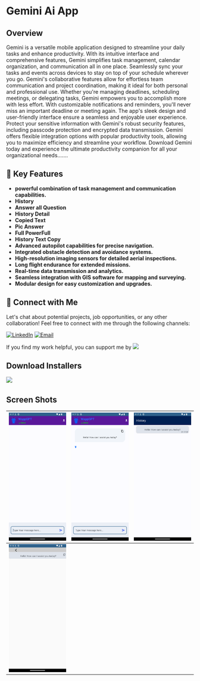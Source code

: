 # Gemini Ai App
## Overview

Gemini is a versatile mobile application designed to streamline your daily tasks and enhance productivity. With its intuitive interface and comprehensive features, Gemini simplifies task management, calendar organization, and communication all in one place. Seamlessly sync your tasks and events across devices to stay on top of your schedule wherever you go. Gemini's collaborative features allow for effortless team communication and project coordination, making it ideal for both personal and professional use. Whether you're managing deadlines, scheduling meetings, or delegating tasks, Gemini empowers you to accomplish more with less effort. With customizable notifications and reminders, you'll never miss an important deadline or meeting again. The app's sleek design and user-friendly interface ensure a seamless and enjoyable user experience. Protect your sensitive information with Gemini's robust security features, including passcode protection and encrypted data transmission. Gemini offers flexible integration options with popular productivity tools, allowing you to maximize efficiency and streamline your workflow. Download Gemini today and experience the ultimate productivity companion for all your organizational needs.......


## 🚀 Key Features
- **powerful combination of task management and communication capabilities.**
- **History**
- **Answer all Question**
- **History Detail**
- **Copied Text**
- **Pic Answer**
- **Full PowerFull**
- **History Text Copy**
- **Advanced autopilot capabilities for precise navigation.**
- **Integrated obstacle detection and avoidance systems.**
- **High-resolution imaging sensors for detailed aerial inspections.**
- **Long flight endurance for extended missions.**
- **Real-time data transmission and analytics.**
- **Seamless integration with GIS software for mapping and surveying.**
- **Modular design for easy customization and upgrades.**


## 🤝 Connect with Me
Let's chat about potential projects, job opportunities, or any other collaboration! Feel free to connect with me through the following channels:

[![LinkedIn]([https://img.shields.io/badge/LinkedIn-Connect-blue?style=for-the-badge&logo=linkedin)](https://www.linkedin.com/in/khubaibkhandev](https://www.linkedin.com/in/muhammad-zohaib-imtiaz-dev/))
[![Email](https://img.shields.io/badge/Email-Drop%20a%20Message-red?style=for-the-badge&logo=gmail)](mailto:mzkhan9610@gmail.com)

If you find my work helpful, you can support me by
<a href="https://www.buymeacoffee.com/khubaibkhan"><img src="https://img.buymeacoffee.com/button-api/?text=Buy me a coffee&emoji=&slug=khubaibkhan&button_colour=FFDD00&font_colour=000000&font_family=Cookie&outline_colour=000000&coffee_colour=ffffff" /></a>

## Download Installers
[<img src="https://user-images.githubusercontent.com/114044633/223920025-83687de0-e463-4c5d-8122-e06e4bb7d40c.png" width="200">](https://github.com/KhubaibKhan4/Youtube-Clone-KMP/raw/master/screenshots/youtube-clone-kmp.apk)

## Screen Shots

| ![Screenshot 1](https://github.com/ZohaibKhanDev/Gemini/blob/master/assesd/1.png) | ![Screenshot 2](https://github.com/ZohaibKhanDev/Gemini/blob/master/assesd/2.png) | ![Screenshot 3](https://github.com/ZohaibKhanDev/Gemini/blob/master/assesd/3.png) |
| --- | --- | --- |
| ![Screenshot 4](https://github.com/ZohaibKhanDev/Gemini/blob/master/assesd/4.png) 

